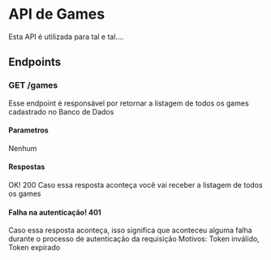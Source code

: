 # API de Games
Esta API é utilizada para tal e tal....
## Endpoints
### GET /games 
Esse endpoint é responsável por retornar a listagem de todos os games cadastrado no Banco de Dados
#### Parametros
Nenhum
#### Respostas
OK! 200
Caso essa resposta aconteça você vai receber a listagem de todos os games
#### Falha na autenticação! 401
Caso essa resposta aconteça, isso significa que aconteceu alguma falha durante o processo de autenticação da requisição
Motivos: Token inválido, Token expirado
